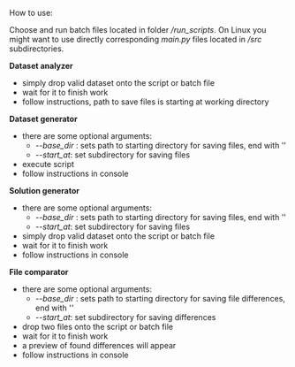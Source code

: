 How to use:

Choose and run batch files located in folder */run_scripts*. On Linux you might want to use directly corresponding *main.py* files located in */src* subdirectories.

**Dataset analyzer**

- simply drop valid dataset onto the script or batch file
- wait for it to finish work
- follow instructions, path to save files is starting at working directory

**Dataset generator**

- there are some optional arguments:
    - *--base_dir* : sets path to starting directory for saving files, end with '\'
    - *--start_at*: set subdirectory for saving files
- execute script
- follow instructions in console

**Solution generator**

- there are some optional arguments:
    - *--base_dir* : sets path to starting directory for saving files, end with '\'
    - *--start_at*: set subdirectory for saving files
- simply drop valid dataset onto the script or batch file
- wait for it to finish work
- follow instructions in console

**File comparator**

- there are some optional arguments:
    - *--base_dir* : sets path to starting directory for saving file differences, end with '\'
    - *--start_at*: set subdirectory for saving differences
- drop two files onto the script or batch file
- wait for it to finish work
- a preview of found differences will appear
- follow instructions in console
